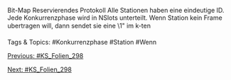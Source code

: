 Bit-Map
Reservierendes Protokoll
Alle Stationen haben eine eindeutige ID.
Jede Konkurrenzphase wird in NSlots unterteilt.
Wenn Station kein Frame ubertragen will, dann sendet sie eine \1" im k-ten

   Tags & Topics:
   #Konkurrenzphase
   #Station
   #Wenn

[Previous: #KS_Folien_298](KS_Folien_298.md)

[Next: #KS_Folien_298](KS_Folien_298.md)